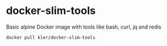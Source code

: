 # docker-slim-tools
Basic alpine Docker image with tools like bash, curl, jq and redis

```
docker pull kler/docker-slim-tools
```
